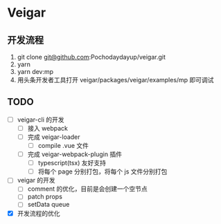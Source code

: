 # Veigar

## 开发流程

1. git clone git@github.com:Pochodaydayup/veigar.git
2. yarn
3. yarn dev:mp
4. 用头条开发者工具打开 veigar/packages/veigar/examples/mp 即可调试

## TODO

- [ ] veigar-cli 的开发
  - [ ] 接入 webpack
  - [ ] 完成 veigar-loader
    - [ ] compile .vue 文件
  - [ ] 完成 veigar-webpack-plugin 插件
    - [ ] typescript(tsx) 友好支持
    - [ ] 将每个 page 分别打包，将每个 js 文件分别打包

- [ ] veigar 的开发
  - [ ] comment 的优化，目前是会创建一个空节点
  - [ ] patch props
  - [ ] setData queue

- [x] 开发流程的优化
